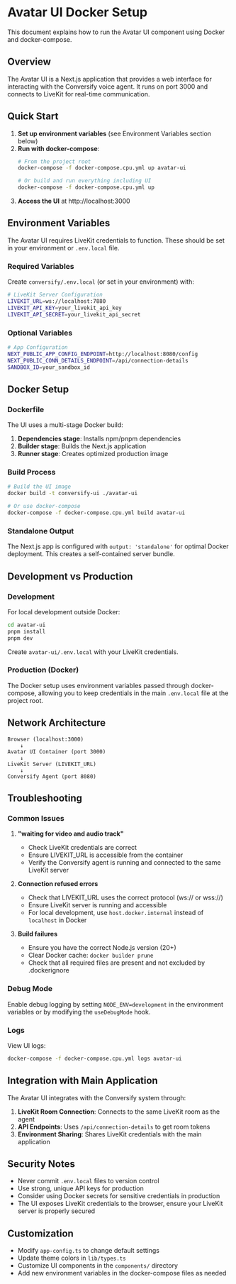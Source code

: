 # Avatar UI Docker Setup

This document explains how to run the Avatar UI component using Docker and docker-compose.

## Overview

The Avatar UI is a Next.js application that provides a web interface for interacting with the Conversify voice agent. It runs on port 3000 and connects to LiveKit for real-time communication.

## Quick Start

1. **Set up environment variables** (see Environment Variables section below)
2. **Run with docker-compose**:
   ```bash
   # From the project root
   docker-compose -f docker-compose.cpu.yml up avatar-ui

   # Or build and run everything including UI
   docker-compose -f docker-compose.cpu.yml up
   ```
3. **Access the UI** at http://localhost:3000

## Environment Variables

The Avatar UI requires LiveKit credentials to function. These should be set in your environment or `.env.local` file.

### Required Variables

Create `conversify/.env.local` (or set in your environment) with:

```bash
# LiveKit Server Configuration
LIVEKIT_URL=ws://localhost:7880
LIVEKIT_API_KEY=your_livekit_api_key
LIVEKIT_API_SECRET=your_livekit_api_secret
```

### Optional Variables

```bash
# App Configuration
NEXT_PUBLIC_APP_CONFIG_ENDPOINT=http://localhost:8080/config
NEXT_PUBLIC_CONN_DETAILS_ENDPOINT=/api/connection-details
SANDBOX_ID=your_sandbox_id
```

## Docker Setup

### Dockerfile

The UI uses a multi-stage Docker build:

1. **Dependencies stage**: Installs npm/pnpm dependencies
2. **Builder stage**: Builds the Next.js application
3. **Runner stage**: Creates optimized production image

### Build Process

```bash
# Build the UI image
docker build -t conversify-ui ./avatar-ui

# Or use docker-compose
docker-compose -f docker-compose.cpu.yml build avatar-ui
```

### Standalone Output

The Next.js app is configured with `output: 'standalone'` for optimal Docker deployment. This creates a self-contained server bundle.

## Development vs Production

### Development

For local development outside Docker:

```bash
cd avatar-ui
pnpm install
pnpm dev
```

Create `avatar-ui/.env.local` with your LiveKit credentials.

### Production (Docker)

The Docker setup uses environment variables passed through docker-compose, allowing you to keep credentials in the main `.env.local` file at the project root.

## Network Architecture

```
Browser (localhost:3000)
    ↓
Avatar UI Container (port 3000)
    ↓
LiveKit Server (LIVEKIT_URL)
    ↓
Conversify Agent (port 8080)
```

## Troubleshooting

### Common Issues

1. **"waiting for video and audio track"**
   - Check LiveKit credentials are correct
   - Ensure LIVEKIT_URL is accessible from the container
   - Verify the Conversify agent is running and connected to the same LiveKit server

2. **Connection refused errors**
   - Check that LIVEKIT_URL uses the correct protocol (ws:// or wss://)
   - Ensure LiveKit server is running and accessible
   - For local development, use `host.docker.internal` instead of `localhost` in Docker

3. **Build failures**
   - Ensure you have the correct Node.js version (20+)
   - Clear Docker cache: `docker builder prune`
   - Check that all required files are present and not excluded by .dockerignore

### Debug Mode

Enable debug logging by setting `NODE_ENV=development` in the environment variables or by modifying the `useDebugMode` hook.

### Logs

View UI logs:
```bash
docker-compose -f docker-compose.cpu.yml logs avatar-ui
```

## Integration with Main Application

The Avatar UI integrates with the Conversify system through:

1. **LiveKit Room Connection**: Connects to the same LiveKit room as the agent
2. **API Endpoints**: Uses `/api/connection-details` to get room tokens
3. **Environment Sharing**: Shares LiveKit credentials with the main application

## Security Notes

- Never commit `.env.local` files to version control
- Use strong, unique API keys for production
- Consider using Docker secrets for sensitive credentials in production
- The UI exposes LiveKit credentials to the browser, ensure your LiveKit server is properly secured

## Customization

- Modify `app-config.ts` to change default settings
- Update theme colors in `lib/types.ts`
- Customize UI components in the `components/` directory
- Add new environment variables in the docker-compose files as needed
